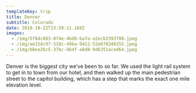```yaml
---
templateKey: trip
title: Denver
subtitle: Colorado
date: 2018-10-22T23:59:11.168Z
images:
  - /img/5f8dc083-074e-4bd8-ba7a-a2ecb2393f88.jpeg
  - /img/ae154c97-518c-49ba-9412-52e678340255.jpeg
  - /img/b8ee26c5-37bc-4b4f-a6d8-9d6351aced64.jpeg
---
```

Denver is the biggest city we’ve been to so far. We used the light rail system to get in to town from our hotel, and then walked up the main pedestrian street to the capitol building, which has a step that marks the exact one mile elevation level.
